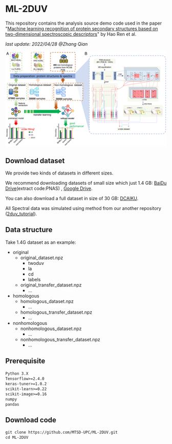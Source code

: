 # ML-2DUV

This repository contains the analysis source demo code used in the paper "[Machine learning recognition of protein secondary structures based on two-dimensional spectroscopic descriptors](https://www.pnas.org/doi/full/10.1073/pnas.2202713119)" by Hao Ren et al.

*last update: 2022/04/28 @Zhang Qian*

<img src="workflow.jpg"/>

## Download dataset
We provide two kinds of datasets in different sizes.

We recommend downloading datasets of small size which just 1.4 GB: [BaiDu Drive](https://pan.baidu.com/s/1VYTjBFhtAza4Jybajdkhsw?pwd=PNAS)(extract code:PNAS) ,   [Google Drive](https://drive.google.com/file/d/1rcauC3Jwz3T-5WP-4cY9fEpp4huRxpKQ/view?usp=sharing).

You can also download a full dataset in size of 30 GB: [DCAIKU](http://dcaiku.com:13000/).

All Spectral data was simulated using method from our another repository ([2duv_tutorial](https://github.com/MTSD-UPC/2duv_tutorial)).
## Data structure

Take 1.4G dataset as an example:

- original
  - original_dataset.npz
    - twoduv
    - la
    - cd
    - labels
  - original_transfer_dataset.npz
    - ...
 - homologous
   - homologous_dataset.npz
     - ...
   - homologous_transfer_dataset.npz
     - ...
 - nonhomologous
   - nonhomologous_dataset.npz
     - ...
   - nonhomologous_transfer_dataset.npz
     - ...


## Prerequisite
```
Python 3.X
Tensorflow>=2.4.0
keras-tuner>=1.0.2
scikit-learn>=0.22
scikit-image>=0.16
numpy
pandas
```
## Download code
```shell
git clone https://github.com/MTSD-UPC/ML-2DUV.git
cd ML-2DUV
```

